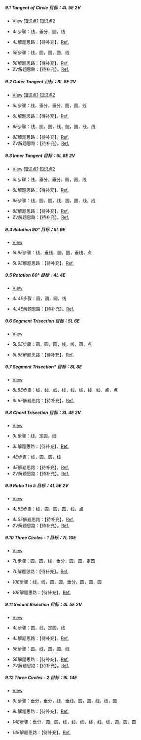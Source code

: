##### 9.1 Tangent of Circle *目标：4L 5E 2V*
- [View](images/level/tangent.png) [知识点1](images/hints/M.png) [知识点2](images/hints/e.png) 
+ *4L*步骤：线，垂分，圆，线
- *4L*解题思路：【待补充】。[Ref.](solved/9.1.4L.png)
+ *5E*步骤：线，圆，圆，圆，线
- *5E*解题思路：【待补充】。[Ref.](solved/9.1.5E.png)
- *2V*解题思路：【待补充】。[Ref.](solved/9.1.2V.png)


##### 9.2 Outer Tangent *目标：6L 8E 2V*
- [View](images/level/outer-tangent.png) [知识点1](images/hints/M.png) [知识点2](images/hints/e.png) 
+ *6L*步骤：线，垂分，垂分，圆，圆，线
- *6L*解题思路：【待补充】。[Ref.](solved/9.2.6L.png)
+ *8E*步骤：线，圆，圆，线，圆，圆，线，线
- *8E*解题思路：【待补充】。[Ref.](solved/9.2.8E.png)
- *2V*解题思路：【待补充】。[Ref.](solved/9.2.2V.png)


##### 9.3 Inner Tangent *目标：6L 8E 2V*
- [View](images/level/inner-tangent.png) [知识点1](images/hints/M.png) [知识点2](images/hints/e.png) 
+ *6L*步骤：线，垂分，垂分，圆，圆，线
- *6L*解题思路：【待补充】。[Ref.](solved/9.3.6L.png)
+ *8E*步骤：线，圆，圆，线，圆，圆，线，线
- *8E*解题思路：【待补充】。[Ref.](solved/9.3.8E.png)
- *2V*解题思路：【待补充】。[Ref.](solved/9.3.2V.png)


##### 9.4 Rotation 90° *目标：5L 9E*
- [View](images/level/90-rotation-c-c-w.png) 
+ *5L9E*步骤：线，垂线，圆，圆，垂线，点
- *5L9E*解题思路：【待补充】。[Ref.](solved/9.4.5L9E.png)


##### 9.5 Rotation 60° *目标：4L 4E*
- [View](images/level/60-rotation-c-w.png) 
+ *4L4E*步骤：圆，圆，圆，线
- *4L4E*解题思路：【待补充】。[Ref.](solved/9.5.4L4E.png)


##### 9.6 Segment Trisection *目标：5L 6E*
- [View](images/level/divide3.png) 
+ *5L6E*步骤：圆，圆，圆，线，线，圆，点
- *5L6E*解题思路：【待补充】。[Ref.](solved/9.6.5L6E.png)


##### 9.7 Segment Trisection\* *目标：8L 8E*
- [View](images/level/l-divide3.png) 
+ *8L8E*步骤：线，线，线，线，线，线，线，线，点，点
- *8L8E*解题思路：【待补充】。[Ref.](solved/9.7.8L8E.png)


##### 9.8 Chord Trisection *目标：3L 4E 2V*
- [View](images/level/chord3.png) 
+ *3L*步骤：线，定圆，线
- *3L*解题思路：【待补充】。[Ref.](solved/9.8.3L.png)
+ *4E*步骤：线，圆，圆，线
- *4E*解题思路：【待补充】。[Ref.](solved/9.8.4E.png)
- *2V*解题思路：【待补充】。[Ref.](solved/9.8.2V.png)


##### 9.9 Ratio 1 to 5 *目标：4L 5E 2V*
- [View](images/level/segment6.png) 
+ *4L5E*步骤：线，圆，圆，圆，线，点
- *4L5E*解题思路：【待补充】。[Ref.](solved/9.9.4L5E.png)
- *2V*解题思路：【待补充】。[Ref.](solved/9.9.2V.png)


##### 9.10 Three Circles - 1 *目标：7L 10E*
- [View](images/level/3-circles-c.png) 
+ *7L*步骤：圆，圆，线，垂分，圆，圆，定圆
- *7L*解题思路：【待补充】。[Ref.](solved/9.10.7L.png)
+ *10E*步骤：线，线，圆，圆，垂分，圆，圆，圆
- *10E*解题思路：【待补充】。[Ref.](solved/9.10.10E.png)


##### 9.11 Secant Bisection *目标：4L 5E 2V*
- [View](images/level/secant2.png) 
+ *4L*步骤：圆，线，定圆，线
- *4L*解题思路：【待补充】。[Ref.](solved/9.11.4L.png)
+ *5E*步骤：圆，线，圆，圆，线
- *5E*解题思路：【待补充】。[Ref.](solved/9.11.5E.png)
- *2V*解题思路：【待补充】。[Ref.](solved/9.11.2V.png)


##### 9.12 Three Circles - 2 *目标：9L 14E*
- [View](images/level/3-circles-i.png) 
+ *9L*步骤：垂分，垂分，线，垂线，圆，圆，线，线，圆
- *9L*解题思路：【待补充】。[Ref.](solved/9.12.9L.png)
+ *14E*步骤：垂分，圆，圆，线，线，线，线，线，线，圆，圆，圆
- *14E*解题思路：【待补充】。[Ref.](solved/9.12.14E.png)

